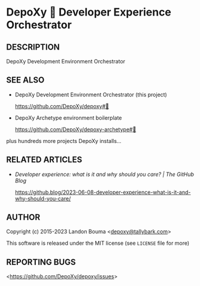 DepoXy 🍯 Developer Experience Orchestrator
===========================================

## DESCRIPTION

  DepoXy Development Environment Orchestrator

## SEE ALSO

  - DepoXy Development Environment Orchestrator (this project)

    https://github.com/DepoXy/depoxy#🍯

  - DepoXy Archetype environment boilerplate

    https://github.com/DepoXy/depoxy-archetype#🏹

  plus hundreds more projects DepoXy installs...

## RELATED ARTICLES

  - *Developer experience: what is it and why should you care? | The GitHub Blog*

    https://github.blog/2023-06-08-developer-experience-what-is-it-and-why-should-you-care/

## AUTHOR

Copyright (c) 2015-2023 Landon Bouma &lt;depoxy@tallybark.com&gt;

This software is released under the MIT license (see `LICENSE` file for more)

## REPORTING BUGS

&lt;https://github.com/DepoXy/depoxy/issues&gt;

